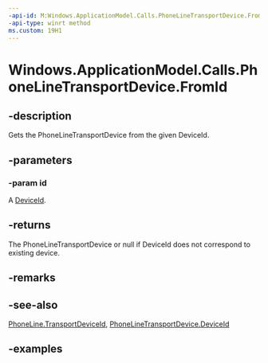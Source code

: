 ```yaml
---
-api-id: M:Windows.ApplicationModel.Calls.PhoneLineTransportDevice.FromId(System.String)
-api-type: winrt method
ms.custom: 19H1
---
```


<!-- Method syntax.
public PhoneLineTransportDevice PhoneLineTransportDevice.FromId(String id)
-->

# Windows.ApplicationModel.Calls.PhoneLineTransportDevice.FromId

## -description
Gets the PhoneLineTransportDevice from the given DeviceId.


## -parameters
### -param id
A [DeviceId](../windows.devices.enumeration/deviceinformation_id.md).

## -returns
The PhoneLineTransportDevice or null if DeviceId does not correspond to existing device.

## -remarks

## -see-also
[PhoneLine.TransportDeviceId](phoneline_transportdeviceid.md), [PhoneLineTransportDevice.DeviceId](phonelinetransportdevice_deviceid.md)

## -examples

